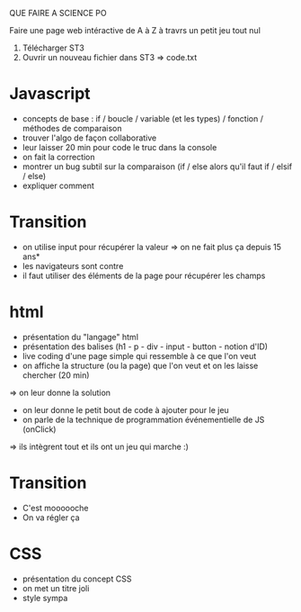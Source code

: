 QUE FAIRE A SCIENCE PO

Faire une page web intéractive de A à Z à travrs un petit jeu tout nul

1. Télécharger ST3
2. Ouvrir un nouveau fichier dans ST3 => code.txt

# Javascript

* concepts de base : if / boucle / variable (et les types) / fonction / méthodes de comparaison
* trouver l'algo de façon collaborative
* leur laisser 20 min pour code le truc dans la console
* on fait la correction
* montrer un bug subtil sur la comparaison (if / else alors qu'il faut if / elsif / else)
* expliquer comment 

# Transition 

* on utilise input pour récupérer la valeur => on ne fait plus ça depuis 15 ans*
* les navigateurs sont contre 
* il faut utiliser des éléments de la page pour récupérer les champs

# html

* présentation du "langage" html
* présentation des balises (h1 - p - div - input - button - notion d'ID)
* live coding d'une page simple qui ressemble à ce que l'on veut
* on affiche la structure (ou la page) que l'on veut et on les laisse chercher (20 min)

=> on leur donne la solution 

* on leur donne le petit bout de code à ajouter pour le jeu
* on parle de la technique de programmation événementielle de JS (onClick)

=> ils intègrent tout et ils ont un jeu qui marche :)

# Transition 

* C'est moooooche
* On va régler ça

# CSS

* présentation du concept CSS
* on met un titre joli
* style sympa
